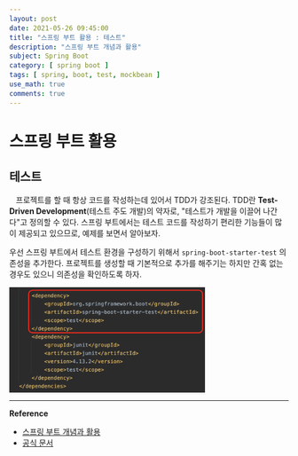 ```yaml
---
layout: post
date: 2021-05-26 09:45:00
title: "스프링 부트 활용 : 테스트"
description: "스프링 부트 개념과 활용"
subject: Spring Boot
category: [ spring boot ]
tags: [ spring, boot, test, mockbean ]
use_math: true
comments: true
---
```


# 스프링 부트 활용

## 테스트

&nbsp;&nbsp;&nbsp;프로젝트를 할 때 항상 코드를 작성하는데 있어서 TDD가 강조된다. TDD란 <b>Test-Driven Development</b>(테스트 주도 개발)의 약자로, "테스트가 개발을 이끌어 나간다"고 정의할 수 있다. 스프링 부트에서는 테스트 코드를 작성하기 편리한 기능들이 많이 제공되고 있으므로, 예제를 보면서 알아보자.

우선 스프링 부트에서 테스트 환경을 구성하기 위해서 `spring-boot-starter-test` 의존성을 추가한다. 프로젝트를 생성할 때 기본적으로 추가를 해주기는 하지만 간혹 없는 경우도 있으니 의존성을 확인하도록 하자.

<img src="/assets/img/boot/test01.png" width="70%" height="auto" align="center"><br/>



---
**Reference**
+ [스프링 부트 개념과 활용](https://inf.run/Xny5)
+ [공식 문서](https://docs.spring.io/spring-boot/docs/2.0.3.RELEASE/reference/htmlsingle/)

